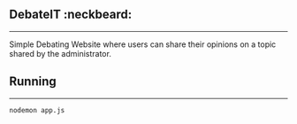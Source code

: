 ## DebateIT :neckbeard:
***
Simple Debating Website where users can share their opinions on a topic shared by the administrator.

## Running
***
```bash
nodemon app.js
```
